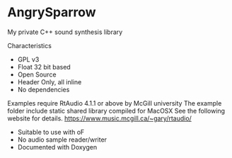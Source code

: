 AngrySparrow
============

My private C++ sound synthesis library


Characteristics
- GPL v3
- Float 32 bit based
- Open Source
- Header Only, all inline 
- No dependencies

Examples require RtAudio 4.1.1 or above by McGill university
The example folder include static shared library compiled for MacOSX
See the following website for details.
https://www.music.mcgill.ca/~gary/rtaudio/

- Suitable to use with oF
- No audio sample reader/writer
- Documented with Doxygen

